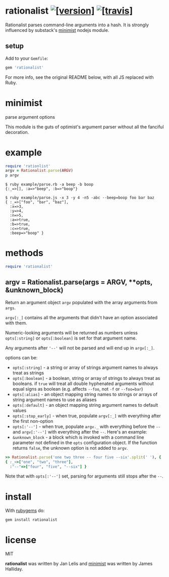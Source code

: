 # rationalist [![[version]](https://badge.fury.io/rb/rationalist.svg)](http://badge.fury.io/rb/rationalist)  [![[travis]](https://travis-ci.org/janlelis/rationalist.png)](https://travis-ci.org/janlelis/rationalist)

Rationalist parses command-line arguments into a hash. It is strongly influenced
by substack's [minimist](https://github.com/substack/minimist) nodejs module.

## setup

Add to your `Gemfile`:

```ruby
gem 'rationalist'
```

For more info, see the original README below, with all JS replaced with Ruby.

# minimist

parse argument options

This module is the guts of optimist's argument parser without all the
fanciful decoration.

# example

```ruby
require 'rationlist'
argv = Rationalist.parse(ARGV)
p argv
```

```
$ ruby example/parse.rb -a beep -b boop
{:_=>[], :a=>"beep", :b=>"boop"}
```

```
$ ruby example/parse.js -x 3 -y 4 -n5 -abc --beep=boop foo bar baz
{ :_=>["foo", "bar", "baz"],
  :x=>3,
  :y=>4,
  :n=>5,
  :a=>true,
  :b=>true,
  :c=>true,
  :beep=>"boop" }
```

# methods

```ruby
require 'rationalist'
```

## argv = Rationalist.parse(args = ARGV, **opts, &unknown_block)

Return an argument object `argv` populated with the array arguments from `args`.

`argv[:_]` contains all the arguments that didn't have an option associated with
them.

Numeric-looking arguments will be returned as numbers unless `opts[:string]` or
`opts[:boolean]` is set for that argument name.

Any arguments after `'--'` will not be parsed and will end up in `argv[:_]`.

options can be:

* `opts[:string]` - a string or array of strings argument names to always treat as
strings
* `opts[:boolean]` - a boolean, string or array of strings to always treat as
booleans. if `true` will treat all double hyphenated arguments without equal signs
as boolean (e.g. affects `--foo`, not `-f` or `--foo=bar`)
* `opts[:alias]` - an object mapping string names to strings or arrays of string
argument names to use as aliases
* `opts[:default]` - an object mapping string argument names to default values
* `opts[:stop_early]` - when true, populate `argv[:_]` with everything after the
first non-option
* `opts[:'--']` - when true, populate `argv._` with everything before the `--`
and `argv[:'--']` with everything after the `--`. Here's an example:
* `&unknown_block` - a block which is invoked with a command line parameter not
defined in the `opts` configuration object. If the function returns `false`, the
unknown option is not added to `argv`.

```ruby
>> Rationalist.parse('one two three -- four five --six'.split(' '), { '--': true })
{ :_=>["one", "two", "three"],
  :"--"=>["four", "five", "--six"] }
```

Note that with `opts[:'--']` set, parsing for arguments still stops after the
`--`.

# install

With [rubygems](https://rubygems.org) do:

```
gem install rationalist
```

# license

MIT

**rationalist** was written by Jan Lelis and [minimist](https://github.com/substack/minimist) was written by James Halliday.
